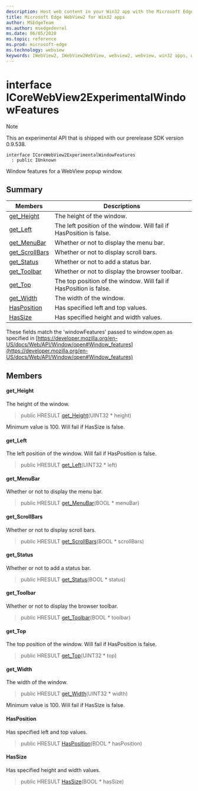 ```yaml
---
description: Host web content in your Win32 app with the Microsoft Edge WebView2 control
title: Microsoft Edge WebView2 for Win32 apps
author: MSEdgeTeam
ms.author: msedgedevrel
ms.date: 06/05/2020
ms.topic: reference
ms.prod: microsoft-edge
ms.technology: webview
keywords: IWebView2, IWebView2WebView, webview2, webview, win32 apps, win32, edge, ICoreWebView2, ICoreWebView2Controller, browser control, edge html
---
```


# interface ICoreWebView2ExperimentalWindowFeatures 

> [!NOTE]
> This an experimental API that is shipped with our prerelease SDK version 0.9.538.

```
interface ICoreWebView2ExperimentalWindowFeatures
  : public IUnknown
```

Window features for a WebView popup window.

## Summary

 Members                        | Descriptions
--------------------------------|---------------------------------------------
[get_Height](#get_height) | The height of the window.
[get_Left](#get_left) | The left position of the window. Will fail if HasPosition is false.
[get_MenuBar](#get_menubar) | Whether or not to display the menu bar.
[get_ScrollBars](#get_scrollbars) | Whether or not to display scroll bars.
[get_Status](#get_status) | Whether or not to add a status bar.
[get_Toolbar](#get_toolbar) | Whether or not to display the browser toolbar.
[get_Top](#get_top) | The top position of the window. Will fail if HasPosition is false.
[get_Width](#get_width) | The width of the window.
[HasPosition](#hasposition) | Has specified left and top values.
[HasSize](#hassize) | Has specified height and width values.

These fields match the 'windowFeatures' passed to window.open as specified in [https://developer.mozilla.org/en-US/docs/Web/API/Window/open#Window_features](https://developer.mozilla.org/en-US/docs/Web/API/Window/open#Window_features)

## Members

#### get_Height 

The height of the window.

> public HRESULT [get_Height](#get_height)(UINT32 * height)

Minimum value is 100. Will fail if HasSize is false.

#### get_Left 

The left position of the window. Will fail if HasPosition is false.

> public HRESULT [get_Left](#get_left)(UINT32 * left)

#### get_MenuBar 

Whether or not to display the menu bar.

> public HRESULT [get_MenuBar](#get_menubar)(BOOL * menuBar)

#### get_ScrollBars 

Whether or not to display scroll bars.

> public HRESULT [get_ScrollBars](#get_scrollbars)(BOOL * scrollBars)

#### get_Status 

Whether or not to add a status bar.

> public HRESULT [get_Status](#get_status)(BOOL * status)

#### get_Toolbar 

Whether or not to display the browser toolbar.

> public HRESULT [get_Toolbar](#get_toolbar)(BOOL * toolbar)

#### get_Top 

The top position of the window. Will fail if HasPosition is false.

> public HRESULT [get_Top](#get_top)(UINT32 * top)

#### get_Width 

The width of the window.

> public HRESULT [get_Width](#get_width)(UINT32 * width)

Minimum value is 100. Will fail if HasSize is false.

#### HasPosition 

Has specified left and top values.

> public HRESULT [HasPosition](#hasposition)(BOOL * hasPosition)

#### HasSize 

Has specified height and width values.

> public HRESULT [HasSize](#hassize)(BOOL * hasSize)


